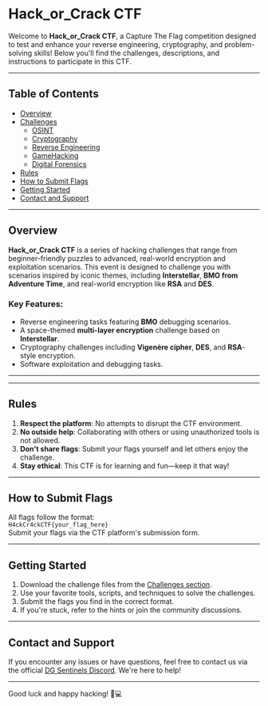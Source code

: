 # Hack_or_Crack CTF

Welcome to **Hack_or_Crack CTF**, a Capture The Flag competition designed to test and enhance your reverse engineering, cryptography, and problem-solving skills! Below you'll find the challenges, descriptions, and instructions to participate in this CTF.

---

## Table of Contents
- [Overview](#overview)
- [Challenges](#challenges)
  - [OSINT](/OSINT)
  - [Cryptography](/Cryptography)
  - [Reverse Engineering](Reverse_Engineering)
  - [GameHacking](/Game%20Hacking)
  - [Digital Forensics](/Digital%20Forensics)
- [Rules](#rules)
- [How to Submit Flags](#how-to-submit-flags)
- [Getting Started](#getting-started)
- [Contact and Support](#contact-and-support)

---

## Overview
**Hack_or_Crack CTF** is a series of hacking challenges that range from beginner-friendly puzzles to advanced, real-world encryption and exploitation scenarios. This event is designed to challenge you with scenarios inspired by iconic themes, including **Interstellar**, **BMO from Adventure Time**, and real-world encryption like **RSA** and **DES**.

### Key Features:
- Reverse engineering tasks featuring **BMO** debugging scenarios.
- A space-themed **multi-layer encryption** challenge based on **Interstellar**.
- Cryptography challenges including **Vigenère cipher**, **DES**, and **RSA**-style encryption.
- Software exploitation and debugging tasks.

---

---

## Rules
1. **Respect the platform**: No attempts to disrupt the CTF environment.
2. **No outside help**: Collaborating with others or using unauthorized tools is not allowed.
3. **Don't share flags**: Submit your flags yourself and let others enjoy the challenge.
4. **Stay ethical**: This CTF is for learning and fun—keep it that way!

---

## How to Submit Flags
All flags follow the format:  
`H4ckCr4ckCTF{your_flag_here}`  
Submit your flags via the CTF platform's submission form.

---

## Getting Started
1. Download the challenge files from the [Challenges section](#challenges).
2. Use your favorite tools, scripts, and techniques to solve the challenges.
3. Submit the flags you find in the correct format.
4. If you're stuck, refer to the hints or join the community discussions.

---

## Contact and Support
If you encounter any issues or have questions, feel free to contact us via the official [DG Sentinels Discord](https://discord.gg/6Yy4fxgYkT). We're here to help!

---

Good luck and happy hacking! 🧠💻
